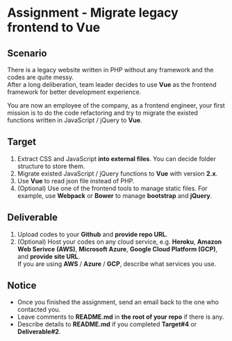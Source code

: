 # Assignment - Migrate legacy frontend to Vue

## Scenario

There is a legacy website written in PHP without any framework and the codes are quite messy.  
After a long deliberation, team leader decides to use __Vue__ as the frontend framework for better development experience.  

You are now an employee of the company, as a frontend engineer, your first mission is to do the code refactoring and try to migrate the existed functions written in JavaScript / jQuery to __Vue__.

## Target

1. Extract CSS and JavaScript __into external files__. You can decide folder structure to store them.
2. Migrate existed JavaScript / jQuery functions to __Vue__ with version __2.x__.
3. Use __Vue__ to read json file instead of PHP.
4. (Optional) Use one of the frontend tools to manage static files. For example, use __Webpack__ or __Bower__ to manage __bootstrap__ and __jQuery__.

## Deliverable

1. Upload codes to your __Github__ and __provide repo URL__.
2. (Optional) Host your codes on any cloud service, e.g. __Heroku__, __Amazon Web Serivce (AWS)__, __Microsoft Azure__, __Google Cloud Platform (GCP)__, and __provide site URL__.   
  If you are using __AWS__ / __Azure__ / __GCP__, describe what services you use. 

## Notice

* Once you finished the assignment, send an email back to the one who contacted you.
* Leave comments to __README.md__ in __the root of your repo__ if there is any.
* Describe details to __README.md__ if you completed __Target#4__ or __Deliverable#2__.
